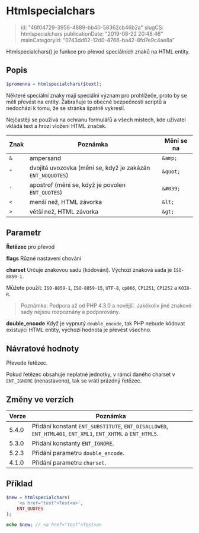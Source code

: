 Htmlspecialchars
================================

> id: "46f04729-3956-4889-bb40-58362cb46b2a"
> slugCS: htmlspecialchars
> publicationDate: "2019-08-22 20:48:46"
> mainCategoryId: "0743dd02-12d0-4766-ba42-8fd7e9c4ae8a"

Htmlspecialchars() je funkce pro převod speciálních znaků na HTML entity.

Popis
-----

```php
$promenna = htmlspecialchars($text);
```

Některé speciální znaky mají speciální význam pro prohlížeče, proto by se měli převést na entity. Zabraňuje to obecné bezpečnosti scriptů a nedochází k tomu, že se stránka špatně vykreslí.

Nejčastěji se používá na ochranu formulářů a všech místech, kde uživatel vkládá text a hrozí vložení HTML značek.

| Znak | Poznámka                | Mění se na
|------|-------------------------|-----------
| `&`  | ampersand               | `&amp;`
| `"`  | dvojitá uvozovka (mění se, když je zakázán `ENT_NOQUOTES`) | `&quot;`
| `'`  | apostrof (mění se, když je povolen `ENT_QUOTES`) | `&#039;`
| `<`  | menší než, HTML závorka | `&lt;`
| `>`  | větší než, HTML závorka | `&gt;`

Parametr
--------

**Řetězec** pro převod

**flags** Různé nastavení chování

**charset** Určuje znakovou sadu (kódování). Výchozí znaková sada je `ISO-8859-1`.

Můžete použít: `ISO-8859-1`, `ISO-8859-15`, `UTF-8`, `cp866`, `CP1251`, `CP1252` a `KOI8-R`.

> Poznámka: Podpora až od PHP 4.3.0 a novější. Jakékoliv jiné znakové sady nejsou rozpoznány a podporovány.

**double_encode** Když je vypnutý `double_encode`, tak PHP nebude kódovat existující HTML entity, výchozí hodnota je převést všechno.

Návratové hodnoty
-----------------

Převede řetězec.

Pokud řetězec obsahuje neplatné jednotky, v rámci daného charset v `ENT_IGNORE` (nenastaveno), tak se vrátí prázdný řetězec.

Změny ve verzích
----------------

| Verze | Poznámka
|-------|---------
| 5.4.0 | Přidání konstant `ENT_SUBSTITUTE`, `ENT_DISALLOWED`, `ENT_HTML401`, `ENT_XML1`, `ENT_XHTML` a `ENT_HTML5`.
| 5.3.0 | Přidání konstanty `ENT_IGNORE`.
| 5.2.3 | Přidání parametru `double_encode`.
| 4.1.0 | Přidání parametru `charset`.

Příklad
-------

```php
$new = htmlspecialchars(
	'<a href="test">Test<a>',
	ENT_QUOTES
);

echo $new; // <a href="test">Test<a>
```
